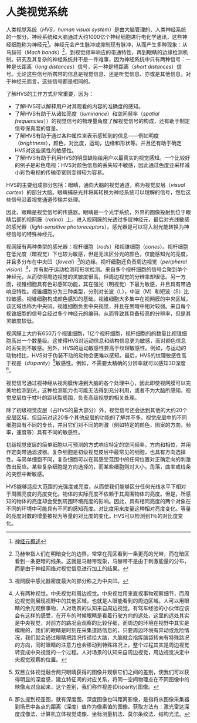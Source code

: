 # 人类视觉系统
人类视觉系统（*HVS，human visual system*）是由大脑管理的、人类神经系统的一部分。神经系统和大脑通过大约1000亿个神经细胞进行电化学通讯，这些神经细胞称为神经元[^1]。神经元会产生脉冲或抑制现有脉冲，从而产生多种现象：从马赫带（*Mach bands*）[^2]，到视觉频率响应的带通特性，再到眼睛的边缘检测机制。研究及其复杂的神经系统并不是一件难事，因为神经系统中只有两种信号：一种是长距离（*long distances*）信号，另一种是短距离（*short distances*）信号。无论这些信号所携带的信息是视觉信息、还是听觉信息、亦或是其他信息，对于神经元而言，这些信号都是相同的。

了解HVS的工作方式非常重要，因为：

* 了解HVS可以解释用户对其观看的内容的准确度的感知。
* 了解HVS有助于从诸如亮度（*luminance*）和空间频率（*spatial frequencies*））的视觉信号的物理量角度了解视觉信号的构成，还有助于制定信号保真度的度量。
* 了解HVS有助于通过各种属性来表示感知到的信息——例如明度（*brightness*），颜色，对比度，运动，边缘和形状等。并且还有助于确定HVS对这些属性的敏感性。
* 了解HVS有助于利用HVS的明显缺陷给用户以最真实的视觉感知。一个比较好的例子是彩色电视：HVS对颜色信息的丢失较不敏感，因此通过色度亚采样减小彩色电视的传输带宽则变得较为容易。

HVS的主要组成部分包括：眼睛，通向大脑的视觉通道，称为视觉皮层（*visual cortex*）的部分大脑。眼睛捕获光并将其转换为神经系统可以理解的信号，然后这些信号沿着视觉通道传输并处理。

因此，眼睛是视觉信号的传感器。眼睛是一个光学系统，外界的图像投射到位于眼睛后部的视网膜（*retina*）上。进入视网膜的光透过多层神经元，最后对光线敏感的感光器（*light\-sensitive photoreceptors*）。感光器是可以将入射光能转换为神经信号的特殊神经元。

视网膜有两种类型的感光器：视杆细胞（*rods*）和视锥细胞（*cones*）。视杆细胞在低光度（暗视觉）下也较为敏感，但是无法区分光的颜色，仅能感知光的亮度，并且多分布在中央凹（*foveal*）[^3]的边缘。视杆细胞还负责周边视觉（*peripheral vision*）[^4]，并有助于运动检测和形状检测。来自多个视杆细胞的信号会聚到单个神经元，从而使得周边视觉的灵敏度很高，但周边视觉的分辨率却很低。另一方面，视锥细胞具有色彩感知功能，其在强光（明视觉）下最为敏感，并且具有带通响应特性。视锥细胞分为三种类型，分别对长波（L），中波（M）和短波（S）比较敏感。视锥细胞构成颜色感知的基础。视锥细胞大多集中在视网膜的中央区域，该区域也称为中央凹。视锥细胞负责中央视觉，并且在黑暗中相对较弱。来自每个视锥细胞的信号会经过多个神经元的编码，从而导致其具备较高的分辨率，但是其灵敏度较低。

视网膜上大约有650万个视锥细胞，1亿个视杆细胞，视杆细胞的的数量比视锥细胞高出一个数量级。这使得HVS对运动信息和结构信息更为敏感，而对颜色信息的丢失则不敏感。另外，HVS的运动敏感性要高于纹理敏感性。例如，与运动的动物相比，HVS对于伪装不动的动物会更难以感知。最后，HVS的纹理敏感性高于视差（*disparity*）[^5]敏感性。例如，不需要太精确的分辨率就可以感知3D深度[^6]。

视觉信号通过视神经从视网膜传递到大脑的各个处理中心，因此即使视网膜可以完美地检测到光，这种检测能力也可能无法得到充分利用，或者不为大脑所感知。视觉皮层位于枕叶的距状裂周围，负责高级视觉的相关处理。

除了初级视觉皮层（占HVS的最大部分）外，视觉信号还会达到其他的大约20个皮层区域，但目前对这20多个其他皮层的功能的了解并不多。视觉皮层中的不同细胞具有不同的专长，并且它们对不同的刺激（例如特定的颜色，图案的方向，频率，速度等）具有不同的敏感性。

初级视觉皮层的简单细胞以可预测的方式响应特定的空间频率，方向和相位，并用作定向带通滤波器。复杂细胞是初级视觉皮层中最常见的细胞，也具有方向选择性。与简单细胞不同，复杂细胞可以在其感受范围中的任何位置对正确定向的刺激做出反应。某些复杂细胞是方向选择的，而某些细胞则对大小，角落，曲率或线条的突然中断敏感。

HVS能够适应大范围的光强度或亮度，从而使我们能够区分任何光线水平下相对于周围亮度的亮度变化。物体的实际亮度不依赖于其周围物体的亮度。但是，所感知的物体的亮度却会受到周围环境亮度的影响。因此，具有相同亮度的两个对象在不同的环境中可能具有不同的感知亮度。对比度用来度量这种相对亮度变化。等量的亮度对数的增量被视为等量的对比度的变化。HVS可以检测到1％的对比度变化。

[^1]: [神经元概述](https://new.qq.com/omn/20190607/20190607A008OK.html)

[^2]: 马赫带指人们在明暗变化的边界，常常在亮区看到一条更亮的光带，而在暗区看到一条更暗的线条。这就是马赫带现象，马赫带不是由于刺激能量的分布，而是由于神经网络对视觉信息进行加工的结果。

[^3]: 视网膜中感光器密度最大的部分称之为中央凹。

[^4]: 人有两种视觉，中央视觉和周边视觉。中央视觉用来直视事物观察细节，而周边视觉则展现视野中的其他区域，也就是人眼能看到的周边区域。人可以用眼睛的余光观察事物，人对场景的认知来自周边视觉。有驾车经验的小伙伴应该会有这样的感受，在开车的时候眼睛是看着行驶方向的远处，这里的远处其实是中央视觉，对前方的路况会观察的比较仔细，而周边的环境在视野中其实是模糊的，我们的眼睛是时刻在采集道路信息的，只要周边环境有异动或危险情况，我们就会通过眼睛把路况传递给大脑，大脑就会指挥脑袋转向有特殊路况的方向，同时眼睛的注意力也会移动到特殊路况上。整个过程其实是周边视觉转变成中央视觉的一个过程。人对场景的认知来自周边视觉，周边视觉决定中央视觉观察的位置。

[^5]: 双目立体视觉融合两只眼睛获得的图像并观察它们之间的差别，使我们可以获得明显的深度感，建立特征间的对应关系，将同一空间物理点在不同图像中的映像点对应起来，这个差别，我们称作视差(Disparity)图像。

[^6]: 那么提到视差图，就有深度图，深度图像也叫距离影像，是指将从图像采集器到场景中各点的距离（深度）值作为像素值的图像。获取方法有：激光雷达深度成像法、计算机立体视觉成像、坐标测量机法、莫尔条纹法、结构光法。